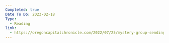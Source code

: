 ```yaml
---
Completed: true
Date To Do: 2023-02-18
Type:
  - Reading
link:
  - https://oregoncapitalchronicle.com/2022/07/25/mystery-group-sending-anti-democrat-mailers-prepping-web-ads/
---
```

